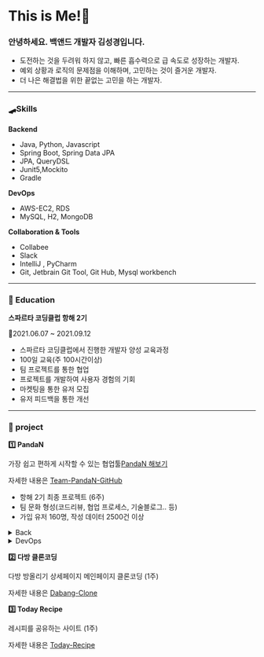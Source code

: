 <!--
**Code-Angler/Code-Angler** is a ✨ _special_ ✨ repository because its `README.md` (this file) appears on your GitHub profile.

Here are some ideas to get you started:

- 🔭 I’m currently working on ...
- 🌱 I’m currently learning ...
- 👯 I’m looking to collaborate on ...
- 🤔 I’m looking for help with ...
- 💬 Ask me about ...
- 📫 How to reach me: ...
- 😄 Pronouns: ...
- ⚡ Fun fact: ...
-->

# This is Me!🙉


### 안녕하세요. 백앤드 개발자 김성경입니다.
- 도전하는 것을 두려워 하지 않고, 빠른 흡수력으로 급 속도로 성장하는 개발자.
- 예외 상황과 로직의 문제점을 이해하며, 고민하는 것이 즐거운 개발자.
- 더 나은 해결법을 위한 끝없는 고민을 하는 개발자.

---
### 🛹Skills
**Backend**       
- Java, Python, Javascript
- Spring Boot, Spring Data JPA
- JPA, QueryDSL
- Junit5,Mockito
- Gradle
                  
                                
**DevOps**
- AWS-EC2, RDS
- MySQL, H2, MongoDB
                  
                   
**Collaboration & Tools**              
- Collabee 
- Slack 
- IntelliJ , PyCharm 
- Git, Jetbrain Git Tool, Git Hub, Mysql workbench 

---

### 📜 Education
**스파르타 코딩클럽 항해 2기**

📆2021.06.07 ~ 2021.09.12

- 스파르타 코딩클럽에서 진행한 개발자 양성 교육과정
- 100일 교육(주 100시간이상)
- 팀 프로젝트를 통한 협업 
- 프로젝트를 개발하여 사용자 경험의 기회
- 마켓팅을 통한 유저 모집
- 유저 피드백을 통한 개선


---

### 🌟 project

**1️⃣ PandaN** 

가장 쉽고 편하게 시작할 수 있는 협업툴[PandaN 해보기](https://pandan.link)

자세한 내용은 [Team-PandaN-GitHub](https://github.com/Team-PandaN/Team-PandaN-Back)

- 항해 2기 최종 프로젝트 (6주)
- 팀 문화 형성(코드리뷰, 협업 프로세스, 기술블로그.. 등)
- 가입 유저 160명,  작성 데이터 2500건 이상

<details>
<summary>Back</summary>
<div markdown="1">       

- Java 8 
- SpringBoot 2.5.2
- Spring Security
- Gradle 7.02
- JPA
- QueryDSL
- MySQL 8.0

</div>
</details>

<details>
<summary>DevOps</summary>
<div markdown="1">       

- Jenkins
- Docker
- Nginx
- AWS EC2(Centos 7)
- AWS RDS (MySQL 8.0)
- AWS S3

</div>
</details>

**2️⃣ 다방 클론코딩**

다방 방올리기 상세페이지 메인페이지 클론코딩 (1주)

자세한 내용은 [Dabang-Clone](https://github.com/Clone-Dabang/-Clone-DabangBack)

**3️⃣ Today Recipe**

레시피를 공유하는 사이트 (1주)

자세한 내용은  [Today-Recipe](https://github.com/Code-Angler/TodayRecipe)


